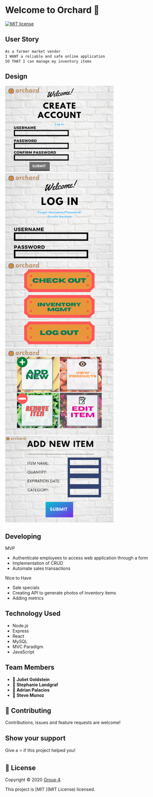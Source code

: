 # Welcome to Orchard 👋

[![MIT license](https://img.shields.io/badge/License-MIT-blue.svg)](https://lbesson.mit-license.org/)

## User Story

```
As a farmer market vendor
I WANT a reliable and safe online application
SO THAT I can manage my inventory items
```

## Design

<img src = "assets/images/createAccount.png" width = "350"> <br>
<img src = "assets/images/login.png" width = "350"> <br>
<img src = "assets/images/optionButtons.png" width = "350"> <br>
<img src = "assets/images/updateItems.png" width = "350"> <br>
<img src = "assets/images/newItem.png" width = "350"> <br>

## Developing

MVP

- Authenticate employees to access web application through a form
- Implementation of CRUD
- Automate sales transactions

Nice to Have

- Sale specials
- Creating API to generate photos of inventory items
- Adding metrics

## Technology Used

- Node.js
- Express
- React
- MySQL
- MVC Paradigm
- JavaScript

## Team Members

- 👤 **Juliet Goldstein**
- 👤 **Stephanie Landgraf**
- 👤 **Adrian Palacios**
- 👤 **Steve Munoz**

## 🤝 Contributing

Contributions, issues and feature requests are welcome!

## Show your support

Give a ⭐️ if this project helped you!

## 📝 License

Copyright © 2020 [Group 4](https://github.com/group4project2/Orchard).

This project is [MIT ](MIT License) licensed.
